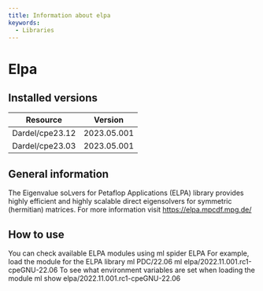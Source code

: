 ```yaml
---
title: Information about elpa
keywords:
  - Libraries
---
```

# Elpa

## Installed versions

| Resource | Version |
|---|---|
| Dardel/cpe23.12 | 2023.05.001 |
| Dardel/cpe23.03 | 2023.05.001 |

## General information

The Eigenvalue soLvers for Petaflop Applications (ELPA) library provides highly efficient and highly scalable direct eigensolvers for symmetric (hermitian) matrices. For more information visit https://elpa.mpcdf.mpg.de/

## How to use

You can check available ELPA modules using
ml spider ELPA
For example, load the module for the ELPA library
ml PDC/22.06
ml elpa/2022.11.001.rc1-cpeGNU-22.06
To see what environment variables are set when loading the module
ml show elpa/2022.11.001.rc1-cpeGNU-22.06

